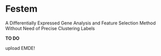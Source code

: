 # Festem
A Differentially Expressed Gene Analysis and Feature Selection Method Without Need of Precise Clustering Labels

**TO DO**

upload EMDE!
